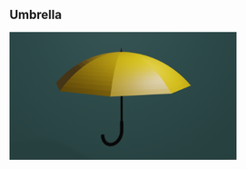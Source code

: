 ## Umbrella

<img src="https://github.com/inots/3DModeling/blob/main/umbrella/umbrella.png" width=400><br>
